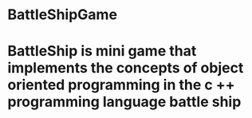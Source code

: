# BattleShipGame
# BattleShip is mini game that implements the concepts of object oriented programming in the c ++ programming language battle ship
